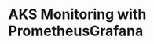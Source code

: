 # AKS Monitoring with PrometheusGrafana                                                                                                                                                                            
